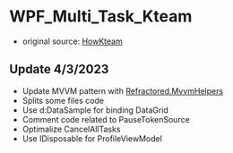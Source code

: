 # WPF_Multi_Task_Kteam

- original source: [HowKteam](https://howkteam.vn/course/khoa-hoc-lap-trinh-c-nang-cao/multi-task-voi-wpf-trong-c-33)

## Update 4/3/2023

- Update MVVM pattern with [Refractored.MvvmHelpers](https://github.com/jamesmontemagno/mvvm-helpers)
- Splits some files code
- Use d:DataSample for binding DataGrid
- Comment code related to PauseTokenSource
- Optimalize CancelAllTasks
- Use IDisposable for ProfileViewModel
